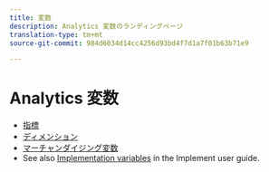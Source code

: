 ```yaml
---
title: 変数
description: Analytics 変数のランディングページ
translation-type: tm+mt
source-git-commit: 984d6034d14cc4256d93bd4f7d1a7f01b63b71e9

---
```



# Analytics 変数

* [指標](/help/components/c-variables/c-metrics/metricslist.md)
* [ディメンション](/help/components/c-variables/dimensionslist/dimension-compatibility.md)
* [マーチャンダイジング変数](/help/components/c-variables/c-merch-variables/var-merchandising.md)
* See also [Implementation variables](/help/implement/vars/overview.md) in the Implement user guide.
